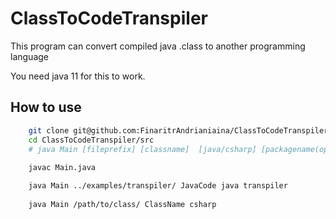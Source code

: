 # ClassToCodeTranspiler

This program can convert compiled java .class to another programming language

You need java 11 for this to work.

## How to use

```bash
    git clone git@github.com:FinaritrAndrianiaina/ClassToCodeTranspiler.git
    cd ClassToCodeTranspiler/src
    # java Main [fileprefix] [classname]  [java/csharp] [packagename(optionnel)]
    
    javac Main.java

    java Main ../examples/transpiler/ JavaCode java transpiler
    
    java Main /path/to/class/ ClassName csharp
```

